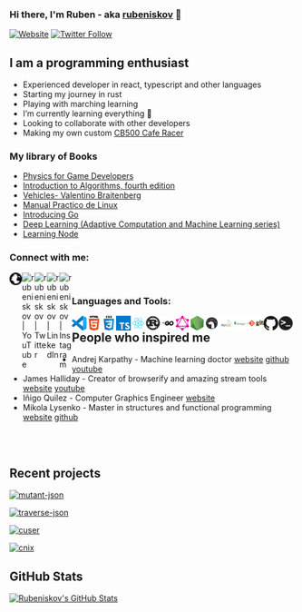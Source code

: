 ### Hi there, I'm Ruben - aka [rubeniskov][website] 👋

[![Website](https://img.shields.io/website?label=rubeniskov.com&style=for-the-badge&url=https%3A%2F%2Frubeniskov.com)](https://rubeniskov.com)
[![Twitter Follow](https://img.shields.io/twitter/follow/rubeniskov?color=1DA1F2&logo=twitter&style=for-the-badge)](https://twitter.com/intent/follow?original_referer=https%3A%2F%2Fgithub.com%2Frubeniskov&screen_name=rubeniskov)

## I am a programming enthusiast

- Experienced developer in react, typescript and other languages
- Starting my journey in rust
- Playing with marching learning
- I’m currently learning everything 🤣
- Looking to collaborate with other developers
- Making my own custom [CB500 Cafe Racer](https://github.com/rubeniskov/cb500_caferacer)

### My library of Books

- [Physics for Game Developers](https://www.amazon.es/Physics-Game-Developers-Science-realistic/dp/1449392512)
- [Introduction to Algorithms, fourth edition](https://www.amazon.es/Introduction-Algorithms-fourth-Thomas-Cormen/dp/026204630X)
- [Vehicles- Valentino Braitenberg](https://www.agapea.com/libros/Vehicles-9780262521123-i.htm)
- [Manual Practico de Linux](https://www.libun.edu.pe/carrito/principal.php/articulo/00060584)
- [Introducing Go](https://dokumen.pub/introducing-go-build-reliable-scalable-programs-9781491941959-1491941952.html)
- [Deep Learning (Adaptive Computation and Machine Learning series)](https://www.amazon.es/Deep-Learning-Ian-Goodfellow/dp/0262035618)
- [Learning Node](https://www.amazon.com/-/es/Shelley-Powers/dp/1449323073)

### Connect with me:

[<img align="left" alt="rubeniskov.com" width="22px" src="https://raw.githubusercontent.com/iconic/open-iconic/master/svg/globe.svg" />][website]
[<img align="left" alt="rubeniskov | YouTube" width="22px" src="https://cdn.jsdelivr.net/npm/simple-icons@v3/icons/youtube.svg" />][youtube]
[<img align="left" alt="rubeniskov | Twitter" width="22px" src="https://cdn.jsdelivr.net/npm/simple-icons@v3/icons/twitter.svg" />][twitter]
[<img align="left" alt="rubeniskov | LinkedIn" width="22px" src="https://cdn.jsdelivr.net/npm/simple-icons@v3/icons/linkedin.svg" />][linkedin]
[<img align="left" alt="rubeniskov | Instagram" width="22px" src="https://cdn.jsdelivr.net/npm/simple-icons@v3/icons/instagram.svg" />][instagram]

<br />

### Languages and Tools:

<a href="https://code.visualstudio.com/">
  <img align="left" alt="Visual Studio Code" width="26px" src="https://raw.githubusercontent.com/github/explore/80688e429a7d4ef2fca1e82350fe8e3517d3494d/topics/visual-studio-code/visual-studio-code.png" />
</a>
<a href="https://developer.mozilla.org/es/docs/Web/HTML">
  <img align="left" alt="HTML5" width="26px" src="https://raw.githubusercontent.com/github/explore/80688e429a7d4ef2fca1e82350fe8e3517d3494d/topics/html/html.png" />
</a>
<a href="https://developer.mozilla.org/es/docs/Web/CSS">
  <img align="left" alt="CSS3" width="26px" src="https://raw.githubusercontent.com/github/explore/80688e429a7d4ef2fca1e82350fe8e3517d3494d/topics/css/css.png" />
</a>
<a href="https://www.typescriptlang.org/">
  <img align="left" alt="TypeScript" width="26px" src="https://raw.githubusercontent.com/github/explore/80688e429a7d4ef2fca1e82350fe8e3517d3494d/topics/typescript/typescript.png" />
</a>
<a href="https://es.react.dev/">
  <img align="left" alt="React" width="26px" src="https://raw.githubusercontent.com/github/explore/80688e429a7d4ef2fca1e82350fe8e3517d3494d/topics/react/react.png" />
</a>
<a href="https://www.rust-lang.org/">
  <img align="left" alt="Rust" width="26px" src="https://raw.githubusercontent.com/github/explore/80688e429a7d4ef2fca1e82350fe8e3517d3494d/topics/rust/rust.png" />
</a>
<a href="https://go.dev/">
  <img align="left" alt="Go" width="26px" src="https://raw.githubusercontent.com/github/explore/80688e429a7d4ef2fca1e82350fe8e3517d3494d/topics/go/go.png" />
</a>
<a href="https://graphql.org/">
  <img align="left" alt="GraphQL" width="26px" src="https://raw.githubusercontent.com/github/explore/80688e429a7d4ef2fca1e82350fe8e3517d3494d/topics/graphql/graphql.png" />
</a>
<a href="https://graphql.org/">
  <img align="left" alt="Node.js" width="26px" src="https://raw.githubusercontent.com/github/explore/80688e429a7d4ef2fca1e82350fe8e3517d3494d/topics/nodejs/nodejs.png" />
</a>
<a href="https://deno.com/">
  <img align="left" alt="Deno" width="26px" src="https://raw.githubusercontent.com/github/explore/361e2821e2dea67711cde99c9c40ed357061cf27/topics/deno/deno.png" />
</a>
<a href="https://www.mysql.com/">
  <img align="left" alt="MySQL" width="26px" src="https://raw.githubusercontent.com/github/explore/80688e429a7d4ef2fca1e82350fe8e3517d3494d/topics/mysql/mysql.png" />
</a>
<a href="https://www.mongodb.com/">
  <img align="left" alt="MongoDB" width="26px" src="https://raw.githubusercontent.com/github/explore/80688e429a7d4ef2fca1e82350fe8e3517d3494d/topics/mongodb/mongodb.png" />
</a>
<a href="https://git-scm.com/">
  <img align="left" alt="Git" width="26px" src="https://raw.githubusercontent.com/github/explore/80688e429a7d4ef2fca1e82350fe8e3517d3494d/topics/git/git.png" />
</a>
<a href="https://github.com/">
  <img align="left" alt="GitHub" width="26px" src="https://raw.githubusercontent.com/github/explore/78df643247d429f6cc873026c0622819ad797942/topics/github/github.png" />
</a>
<a href="https://www.linux.org/">
  <img align="left" alt="Linux" width="26px" src="https://raw.githubusercontent.com/github/explore/80688e429a7d4ef2fca1e82350fe8e3517d3494d/topics/terminal/terminal.png" />
</a>


## People who inspired me

- Andrej Karpathy - Machine learning doctor [website](https://karpathy.ai/) [github](https://github.com/karpathy) [youtube](https://www.youtube.com/andrejkarpathy)
- James Halliday - Creator of browserify and amazing stream tools [website](https://substack.net/) [youtube](https://www.youtube.com/watch?v=faxfLmChjVQ)
- Iñigo Quilez - Computer Graphics Engineer  [website](https://iquilezles.org/)
- Mikola Lysenko - Master in structures and functional programming [website](https://0fps.net/) [github](https://github.com/mikolalysenko)


<br />
<br />

## Recent projects

[![mutant-json](https://github-readme-stats.vercel.app/api/pin/?username=rubeniskov&repo=mutant-json)](https://github.com/rubeniskov/mutant-json)

[![traverse-json](https://github-readme-stats.vercel.app/api/pin/?username=rubeniskov&repo=traverse-json)](https://github.com/rubeniskov/traverse-json)

[![cuser](https://github-readme-stats.vercel.app/api/pin/?username=rubeniskov&repo=cuser)](https://github.com/rubeniskov/cuser)

[![cnix](https://github-readme-stats.vercel.app/api/pin/?username=rubeniskov&repo=cnix)](https://github.com/rubeniskov/cnix)

## GitHub Stats

[![Rubeniskov's GitHub Stats](https://github-readme-stats.vercel.app/api?username=rubeniskov&show_icons=true&hide_border=true&rank_icon=github)](https://github.com/rubeniskov)


[website]: https://rubeniskov.com
[twitter]: https://twitter.com/rubeniskov
[youtube]: https://www.youtube.com/channel/UCCr8zAUmVKtm40JwVLKivjQ
[instagram]: https://instagram.com/rubeniskov
[linkedin]: https://linkedin.com/in/rubeniskov
